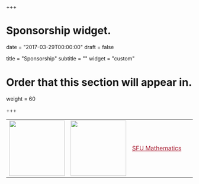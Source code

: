 +++
# Sponsorship widget.

date = "2017-03-29T00:00:00"
draft = false

title = "Sponsorship"
subtitle = ""
widget = "custom"

# Order that this section will appear in.
weight = 60
 
+++


<table>
  <tr style="margin-right:0px;">
    <td>
      <a href="http://www.iam.ubc.ca/" target="blank"><img src="img/iam_logo.jpg" style="height:150px;"/></a>
    </td>
    <td>
		<a href="https://www.pims.math.ca/" target="blank"><img src="img/pims-logo.png" style="height:150px;" /></a>
    </td>
    <td style="width:200px">
	  <p style="margin:60px;margin-left:0px;margin-right:0px;">
	    <a href="http://www.sfu.ca/math.html" target="blank" style="color:#A6192E;">
		  SFU Mathematics
	    </a>
	  </p>
    </td>
  </tr>
</table>
